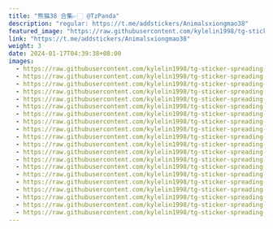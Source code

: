 ```yaml
---
title: "熊猫38 合集👉🏻 @TzPanda"
description: "regular: https://t.me/addstickers/Animalsxiongmao38"
featured_image: "https://raw.githubusercontent.com/kylelin1998/tg-sticker-spreading-worldwide-images/main/img/151e8e10-4625-4118-83a8-4f3ef816da02.jpg"
link: "https://t.me/addstickers/Animalsxiongmao38"
weight: 3
date: 2024-01-17T04:39:38+08:00
images:
  - https://raw.githubusercontent.com/kylelin1998/tg-sticker-spreading-worldwide-images/main/img/151e8e10-4625-4118-83a8-4f3ef816da02.jpg
  - https://raw.githubusercontent.com/kylelin1998/tg-sticker-spreading-worldwide-images/main/img/877334de-89a0-42d8-a149-344ed3cc10fa.jpg
  - https://raw.githubusercontent.com/kylelin1998/tg-sticker-spreading-worldwide-images/main/img/644b665d-599d-457e-b416-bd002dc99994.jpg
  - https://raw.githubusercontent.com/kylelin1998/tg-sticker-spreading-worldwide-images/main/img/42f92a89-dad7-4ec1-b4c5-bd8d6bf08d11.jpg
  - https://raw.githubusercontent.com/kylelin1998/tg-sticker-spreading-worldwide-images/main/img/5c2929c9-bae5-4e39-b10a-a63d73e466e8.jpg
  - https://raw.githubusercontent.com/kylelin1998/tg-sticker-spreading-worldwide-images/main/img/6c417a30-6054-4d36-a072-04abdddd9c4d.jpg
  - https://raw.githubusercontent.com/kylelin1998/tg-sticker-spreading-worldwide-images/main/img/6a310f4b-c988-4b51-94f1-4960fb2bf534.jpg
  - https://raw.githubusercontent.com/kylelin1998/tg-sticker-spreading-worldwide-images/main/img/db423e6c-0a4d-4095-a273-d641582806c1.jpg
  - https://raw.githubusercontent.com/kylelin1998/tg-sticker-spreading-worldwide-images/main/img/5d5411b4-3320-4d72-8353-445d6276ea16.jpg
  - https://raw.githubusercontent.com/kylelin1998/tg-sticker-spreading-worldwide-images/main/img/cd605db7-7c2d-4772-92bd-7c9c01bce187.jpg
  - https://raw.githubusercontent.com/kylelin1998/tg-sticker-spreading-worldwide-images/main/img/dabf778e-8533-4a87-b9a0-4bb19ee5b018.jpg
  - https://raw.githubusercontent.com/kylelin1998/tg-sticker-spreading-worldwide-images/main/img/eeab02b8-6110-4bce-a728-9589cec5348b.jpg
  - https://raw.githubusercontent.com/kylelin1998/tg-sticker-spreading-worldwide-images/main/img/294abe9b-0a3f-4586-84a8-29b49df097bd.jpg
  - https://raw.githubusercontent.com/kylelin1998/tg-sticker-spreading-worldwide-images/main/img/600d0f0d-2cc7-4356-ad87-ed543015604f.jpg
  - https://raw.githubusercontent.com/kylelin1998/tg-sticker-spreading-worldwide-images/main/img/0be46bed-675f-42d4-92d5-6736710565e4.jpg
  - https://raw.githubusercontent.com/kylelin1998/tg-sticker-spreading-worldwide-images/main/img/2ea03383-d3f9-471b-a9a4-bbb7b611c2b3.jpg
  - https://raw.githubusercontent.com/kylelin1998/tg-sticker-spreading-worldwide-images/main/img/5234124e-e990-4123-8ff8-709fb9d29d41.jpg
  - https://raw.githubusercontent.com/kylelin1998/tg-sticker-spreading-worldwide-images/main/img/ce87c857-c44d-4a0a-af39-a0a883be8f57.jpg
  - https://raw.githubusercontent.com/kylelin1998/tg-sticker-spreading-worldwide-images/main/img/3d12f851-aa4e-47ba-b898-7d9e6c3ebe4b.jpg
  - https://raw.githubusercontent.com/kylelin1998/tg-sticker-spreading-worldwide-images/main/img/61df3c86-d9e7-4edb-86b6-8d6af07fd2dd.jpg
---
```

